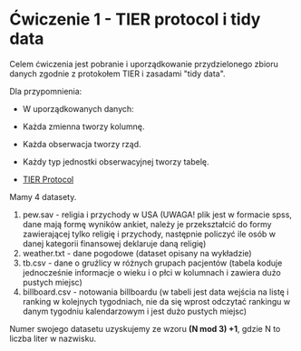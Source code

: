 # Ćwiczenie 1 - TIER protocol i tidy data

Celem ćwiczenia jest pobranie i uporządkowanie przydzielonego zbioru danych zgodnie z protokołem TIER i zasadami "tidy data".

Dla przypomnienia:

- W uporządkowanych danych:
 - Każda zmienna tworzy kolumnę.
 - Każda obserwacja tworzy rząd.
 - Każdy typ jednostki obserwacyjnej tworzy tabelę.

-  [TIER Protocol](https://www.projecttier.org/tier-protocol/)

 Mamy 4 datasety.
  
 1. pew.sav - religia i przychody w USA (UWAGA! plik jest w formacie spss, dane mają formę wyników ankiet, należy je przekształcić do formy zawierającej tylko religię i przychody, następnie policzyć ile osób w danej kategorii finansowej deklaruje daną religię) 2. weather.txt - dane pogodowe (dataset opisany na wykładzie) 3. tb.csv - dane o gruźlicy w różnych grupach pacjentów (tabela koduje jednocześnie informacje o wieku i o płci w kolumnach i zawiera dużo pustych miejsc) 4. billboard.csv - notowania billboardu (w tabeli jest data wejścia na listę i ranking w kolejnych tygodniach, nie da się wprost odczytać rankingu w danym tygodniu kalendarzowym i jest dużo pustych miejsc)

Numer swojego datasetu uzyskujemy ze wzoru **(N mod 3) +1**, gdzie N to liczba liter w nazwisku.
